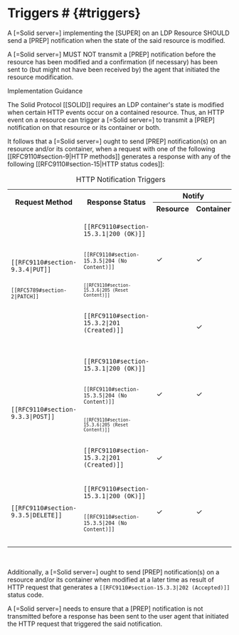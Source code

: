 # Triggers # {#triggers}

A [=Solid server=] implementing the [SUPER] on an LDP Resource SHOULD send a [PREP] notification when the state of the said resource is modified.

A [=Solid server=] MUST NOT transmit a [PREP] notification before the resource has been modified and a confirmation (if necessary) has been sent to (but might not have been received by) the agent that initiated the resource modification.

<div class="advisement">
  <div class="marker">Implementation Guidance</div>

  <p>The Solid Protocol [[SOLID]] requires an LDP container's state is modified when certain HTTP events occur on a contained resource. Thus, an HTTP event on a resource can trigger a [=Solid server=] to transmit a [PREP] notification on that resource or its container or both.

  <p>It follows that a [=Solid server=] ought to send [PREP] notification(s) on an resource and/or its container, when a request with one of the following [[RFC9110#section-9|HTTP methods]] generates a response with any of the following [[RFC9110#section-15|HTTP status codes]]:

  <table class="numbered auto">
    <caption> HTTP Notification Triggers
    <tr>
      <th rowspan=2> Request Method
      <th rowspan=2> Response Status
      <th colspan=2 class="center"> Notify
    <tr>
      <th class="center"> Resource
      <th class="center"> Container
    <tr>
      <td rowspan=2>
        <code> [[RFC9110#section-9.3.4|PUT]] <br>
        <code> [[RFC5789#section-2|PATCH]] <br>
      <td>
        <code> [[RFC9110#section-15.3.1|200 (OK)]] <br>
        <code> [[RFC9110#section-15.3.5|204 (No Content)]] <br>
        <code> [[RFC9110#section-15.3.6|205 (Reset Content)]]
      <td class="tick">
        &check;
      <td class="tick">
        &check;
    <tr>
      <td>
        <code> [[RFC9110#section-15.3.2|201 (Created)]] <br>
      <td>
      <td class="tick">
        &check;
    <tr>
      <td rowspan=2>
        <code> [[RFC9110#section-9.3.3|POST]]
      <td>
        <code> [[RFC9110#section-15.3.1|200 (OK)]] <br>
        <code> [[RFC9110#section-15.3.5|204 (No Content)]] <br>
        <code> [[RFC9110#section-15.3.6|205 (Reset Content)]]
      <td class="tick">
        &check;
      <td class="tick">
        &check;
    <tr>
      <td>
        <code> [[RFC9110#section-15.3.2|201 (Created)]]
      <td class="tick">
        &check;
    <tr>
      <td>
        <code> [[RFC9110#section-9.3.5|DELETE]]
      <td>
        <code> [[RFC9110#section-15.3.1|200 (OK)]] <br>
        <code> [[RFC9110#section-15.3.5|204 (No Content)]] <br>
      <td class="tick">
        &check;
      <td class="tick">
        &check;
  </table>
  <br/>

  <p>Additionally, a [=Solid server=] ought to send [PREP] notification(s) on a resource and/or its container when modified at a later time as result of HTTP request that generates a <code>[[RFC9110#section-15.3.3|202 (Accepted)]]</code> status code.

  <p>A [=Solid server=] needs to ensure that a [PREP] notification is not transmitted before a response has been sent to the user agent that initiated the HTTP request that triggered the said notification.

</div>
